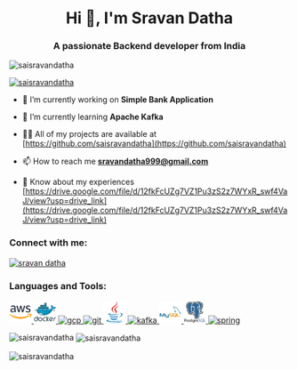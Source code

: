 <h1 align="center">Hi 👋, I'm Sravan Datha</h1>
<h3 align="center">A passionate Backend developer from India</h3>

<p align="left"> <img src="https://komarev.com/ghpvc/?username=saisravandatha&label=Profile%20views&color=0e75b6&style=flat" alt="saisravandatha" /> </p>

<p align="left"> <a href="https://github.com/ryo-ma/github-profile-trophy"><img src="https://github-profile-trophy.vercel.app/?username=saisravandatha" alt="saisravandatha" /></a> </p>

- 🔭 I’m currently working on **Simple Bank Application**

- 🌱 I’m currently learning **Apache Kafka**

- 👨‍💻 All of my projects are available at [https://github.com/saisravandatha](https://github.com/saisravandatha)

- 📫 How to reach me **sravandatha999@gmail.com**

- 📄 Know about my experiences [https://drive.google.com/file/d/12fkFcUZg7VZ1Pu3zS2z7WYxR_swf4VaJ/view?usp=drive_link](https://drive.google.com/file/d/12fkFcUZg7VZ1Pu3zS2z7WYxR_swf4VaJ/view?usp=drive_link)

<h3 align="left">Connect with me:</h3>
<p align="left">
<a href="https://linkedin.com/in/sravan datha" target="blank"><img align="center" src="https://raw.githubusercontent.com/rahuldkjain/github-profile-readme-generator/master/src/images/icons/Social/linked-in-alt.svg" alt="sravan datha" height="30" width="40" /></a>
</p>

<h3 align="left">Languages and Tools:</h3>
<p align="left"> <a href="https://aws.amazon.com" target="_blank" rel="noreferrer"> <img src="https://raw.githubusercontent.com/devicons/devicon/master/icons/amazonwebservices/amazonwebservices-original-wordmark.svg" alt="aws" width="40" height="40"/> </a> <a href="https://www.docker.com/" target="_blank" rel="noreferrer"> <img src="https://raw.githubusercontent.com/devicons/devicon/master/icons/docker/docker-original-wordmark.svg" alt="docker" width="40" height="40"/> </a> <a href="https://cloud.google.com" target="_blank" rel="noreferrer"> <img src="https://www.vectorlogo.zone/logos/google_cloud/google_cloud-icon.svg" alt="gcp" width="40" height="40"/> </a> <a href="https://git-scm.com/" target="_blank" rel="noreferrer"> <img src="https://www.vectorlogo.zone/logos/git-scm/git-scm-icon.svg" alt="git" width="40" height="40"/> </a> <a href="https://www.java.com" target="_blank" rel="noreferrer"> <img src="https://raw.githubusercontent.com/devicons/devicon/master/icons/java/java-original.svg" alt="java" width="40" height="40"/> </a> <a href="https://kafka.apache.org/" target="_blank" rel="noreferrer"> <img src="https://www.vectorlogo.zone/logos/apache_kafka/apache_kafka-icon.svg" alt="kafka" width="40" height="40"/> </a> <a href="https://www.mysql.com/" target="_blank" rel="noreferrer"> <img src="https://raw.githubusercontent.com/devicons/devicon/master/icons/mysql/mysql-original-wordmark.svg" alt="mysql" width="40" height="40"/> </a> <a href="https://www.postgresql.org" target="_blank" rel="noreferrer"> <img src="https://raw.githubusercontent.com/devicons/devicon/master/icons/postgresql/postgresql-original-wordmark.svg" alt="postgresql" width="40" height="40"/> </a> <a href="https://spring.io/" target="_blank" rel="noreferrer"> <img src="https://www.vectorlogo.zone/logos/springio/springio-icon.svg" alt="spring" width="40" height="40"/> </a> </p>

<p><img align="left" src="https://github-readme-stats.vercel.app/api/top-langs?username=saisravandatha&show_icons=true&locale=en&layout=compact" alt="saisravandatha" /></p>

<p>&nbsp;<img align="center" src="https://github-readme-stats.vercel.app/api?username=saisravandatha&show_icons=true&locale=en" alt="saisravandatha" /></p>

<p><img align="center" src="https://github-readme-streak-stats.herokuapp.com/?user=saisravandatha&" alt="saisravandatha" /></p>
